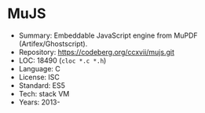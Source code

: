 # MuJS

* Summary:    Embeddable JavaScript engine from MuPDF (Artifex/Ghostscript).
* Repository: https://codeberg.org/ccxvii/mujs.git
* LOC:        18490 (`cloc *.c *.h`)
* Language:   C
* License:    ISC
* Standard:   ES5
* Tech:       stack VM
* Years:      2013-
